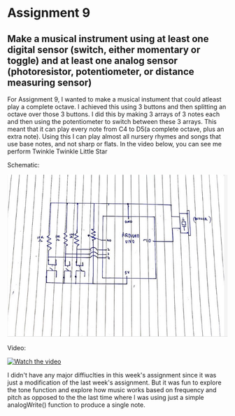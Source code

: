# Assignment 9
## Make a musical instrument using at least one digital sensor (switch, either momentary or toggle) and at least one analog sensor (photoresistor, potentiometer, or distance measuring sensor)

For Assignment 9, I wanted to make a musical instument that could atleast play a complete octave. I achieved this using 3 buttons and then splitting an octave over those 3 buttons. I did this by making 3 arrays of 3 notes each and then using the potentiometer to switch between these 3 arrays. This meant that it can play every note from C4 to D5(a complete octave, plus an extra note). Using this I can play almost all nursery rhymes and songs that use base notes, and not sharp or flats. In the video below, you can see me perform Twinkle Twinkle Little Star 


Schematic:

![](Schematic.jpg)

Video:

[![Watch the video]()](https://youtu.be/pVAwC2F8PQo)

I didn't have any major diffiuclties in this week's assignment since it was just a modification of the last week's assignment. But it was fun to explore the tone function and explore how music works based on frequency and pitch as opposed to the the last time where I was using just a simple analogWrite() function to produce a single note. 
